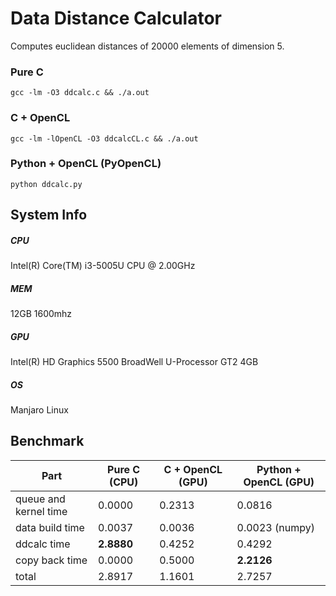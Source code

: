 # Data Distance Calculator

Computes euclidean distances of 20000 elements of dimension 5.

### Pure C
```
gcc -lm -O3 ddcalc.c && ./a.out
```

### C + OpenCL
```
gcc -lm -lOpenCL -O3 ddcalcCL.c && ./a.out
```

### Python + OpenCL (PyOpenCL)
```
python ddcalc.py
```

## System Info

##### CPU
Intel(R) Core(TM) i3-5005U CPU @ 2.00GHz

##### MEM
12GB 1600mhz

##### GPU
Intel(R) HD Graphics 5500 BroadWell U-Processor GT2 4GB

##### OS
Manjaro Linux


## Benchmark
| Part                  | Pure C (CPU) | C + OpenCL (GPU) | Python + OpenCL (GPU) |
| -                     | -            | -                | -                     |
| queue and kernel time | 0.0000       | 0.2313           | 0.0816                |
| data build time       | 0.0037       | 0.0036           | 0.0023 (numpy)        |
| ddcalc time           | **2.8880**   | 0.4252           | 0.4292                |
| copy back time        | 0.0000       | 0.5000           | **2.2126**            |
| total                 | 2.8917       | 1.1601           | 2.7257                |
